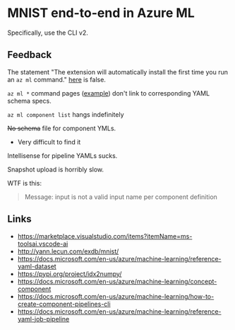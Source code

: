 # MNIST end-to-end in Azure ML

Specifically, use the CLI v2.

## Feedback

The statement "The extension will automatically install the first time you run
an `az ml` command."
[here](https://docs.microsoft.com/en-us/cli/azure/ml?view=azure-cli-latest)
is false.

`az ml *` command pages
([example](https://docs.microsoft.com/en-us/cli/azure/ml/data?view=azure-cli-latest#az_ml_data_create))
don't link to corresponding YAML schema specs.

`az ml component list` hangs indefinitely

~~No schema~~ file for component YMLs.
- Very difficult to find it

Intellisense for pipeline YAMLs sucks.

Snapshot upload is horribly slow.

WTF is this:

> Message: input is not a valid input name per component definition

## Links

- https://marketplace.visualstudio.com/items?itemName=ms-toolsai.vscode-ai
- http://yann.lecun.com/exdb/mnist/
- https://docs.microsoft.com/en-us/azure/machine-learning/reference-yaml-dataset
- https://pypi.org/project/idx2numpy/
- https://docs.microsoft.com/en-us/azure/machine-learning/concept-component
- https://docs.microsoft.com/en-us/azure/machine-learning/how-to-create-component-pipelines-cli
- https://docs.microsoft.com/en-us/azure/machine-learning/reference-yaml-job-pipeline
